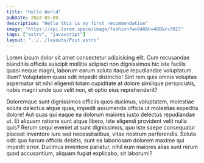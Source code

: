 ```yaml
---
title: "Hello World"
pubDate: 2024-05-09
description: "Hello this is my first recommendation"
image: "https://api.lorem.space/image/fashion?w=640&h=480&r=3027"
tags: ["astro", "javascript"]
layout: "../../layouts/Post.astro"
---
```


Lorem ipsum dolor sit amet consectetur adipisicing elit. Cum recusandae blanditiis officiis suscipit mollitia adipisci non dignissimos hic iste facilis quasi neque magni, laborum earum soluta itaque repudiandae voluptatum. Illum?
Voluptatem quasi odit impedit distinctio! Sint rem quis omnis voluptas aspernatur sit nihil eligendi totam cupiditate at dolore similique perspiciatis, nobis magni unde quo velit non, et optio eius reprehenderit?

Doloremque sunt dignissimos officiis quos ducimus, voluptatem, molestiae soluta delectus atque quas, impedit assumenda officia ut molestias expedita dolore! Aut quas qui eaque ea dolorum maiores iusto delectus repudiandae ut.
Et aliquam ratione sunt atque libero, iste eligendi provident velit nulla quis? Rerum sequi eveniet at sunt dignissimos, quo iste saepe consequatur placeat inventore iure sed necessitatibus, vitae nostrum perferendis.
Soluta odit quo harum officiis debitis, sunt ea laboriosam dolorem maxime qui impedit error. Ducimus inventore pariatur, nihil eum maiores alias sunt rerum quod accusantium, aliquam fugiat explicabo, sit laborum!?

